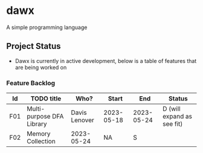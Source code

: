 # dawx
A simple programming language

## Project Status
- Dawx is currently in active development, below is a table of features that are being worked on

### Feature Backlog

| Id  | TODO title                                          | Who?               | Start      | End        | Status                                                              |
|:---:|-----------------------------------------------------|--------------------|------------|------------|---------------------------------------------------------------------|
| F01 | Multi-purpose DFA Library | Davis Lenover      | 2023-05-18 | 2023-05-24 | D (will expand as see fit)                                                                   |
| F02 | Memory Collection      | 2023-05-24 | NA | S                                                                   |

